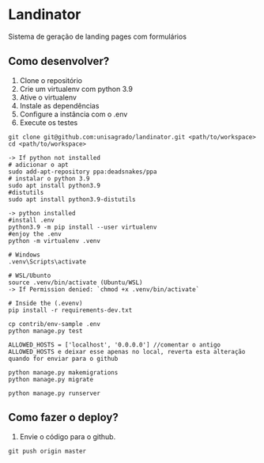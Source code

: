 # Landinator

Sistema de geração de landing pages com formulários

## Como desenvolver?

1. Clone o repositório
2. Crie um virtualenv com python 3.9
3. Ative o virtualenv
4. Instale as dependências
5. Configure a instância com o .env
6. Execute os testes

```console
git clone git@github.com:unisagrado/landinator.git <path/to/workspace>
cd <path/to/workspace>

-> If python not installed
# adicionar o apt
sudo add-apt-repository ppa:deadsnakes/ppa
# instalar o python 3.9
sudo apt install python3.9
#distutils
sudo apt install python3.9-distutils

-> python installed
#install .env
python3.9 -m pip install --user virtualenv
#enjoy the .env
python -m virtualenv .venv

# Windows
.venv\Scripts\activate 

# WSL/Ubunto
source .venv/bin/activate (Ubuntu/WSL)
-> If Permission denied: `chmod +x .venv/bin/activate`

# Inside the (.evenv)
pip install -r requirements-dev.txt

cp contrib/env-sample .env
python manage.py test

ALLOWED_HOSTS = ['localhost', '0.0.0.0'] //comentar o antigo ALLOWED_HOSTS e deixar esse apenas no local, reverta esta alteração quando for enviar para o github

python manage.py makemigrations
python manage.py migrate

python manage.py runserver
```

## Como fazer o deploy?

1. Envie o código para o github.


```console
git push origin master
```